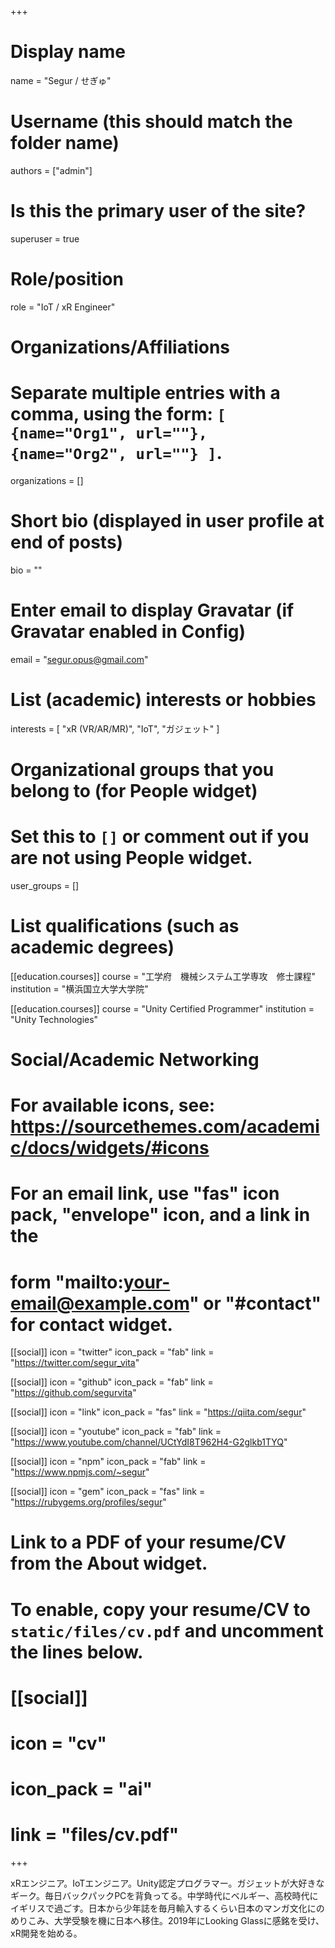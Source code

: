 +++
# Display name
name = "Segur / せぎゅ"

# Username (this should match the folder name)
authors = ["admin"]

# Is this the primary user of the site?
superuser = true

# Role/position
role = "IoT / xR Engineer"

# Organizations/Affiliations
#   Separate multiple entries with a comma, using the form: `[ {name="Org1", url=""}, {name="Org2", url=""} ]`.
organizations = []

# Short bio (displayed in user profile at end of posts)
bio = ""

# Enter email to display Gravatar (if Gravatar enabled in Config)
email = "segur.opus@gmail.com"

# List (academic) interests or hobbies
interests = [
  "xR (VR/AR/MR)",
  "IoT",
  "ガジェット"
]

# Organizational groups that you belong to (for People widget)
#   Set this to `[]` or comment out if you are not using People widget.
user_groups = []

# List qualifications (such as academic degrees)
[[education.courses]]
  course = "工学府　機械システム工学専攻　修士課程"
  institution = "横浜国立大学大学院"

[[education.courses]]
  course = "Unity Certified Programmer"
  institution = "Unity Technologies"

# Social/Academic Networking
# For available icons, see: https://sourcethemes.com/academic/docs/widgets/#icons
#   For an email link, use "fas" icon pack, "envelope" icon, and a link in the
#   form "mailto:your-email@example.com" or "#contact" for contact widget.

[[social]]
  icon = "twitter"
  icon_pack = "fab"
  link = "https://twitter.com/segur_vita"

[[social]]
  icon = "github"
  icon_pack = "fab"
  link = "https://github.com/segurvita"

[[social]]
  icon = "link"
  icon_pack = "fas"
  link = "https://qiita.com/segur"

[[social]]
  icon = "youtube"
  icon_pack = "fab"
  link = "https://www.youtube.com/channel/UCtYdI8T962H4-G2glkb1TYQ"

[[social]]
  icon = "npm"
  icon_pack = "fab"
  link = "https://www.npmjs.com/~segur"

[[social]]
  icon = "gem"
  icon_pack = "fas"
  link = "https://rubygems.org/profiles/segur"

# Link to a PDF of your resume/CV from the About widget.
# To enable, copy your resume/CV to `static/files/cv.pdf` and uncomment the lines below.
# [[social]]
#   icon = "cv"
#   icon_pack = "ai"
#   link = "files/cv.pdf"

+++

xRエンジニア。IoTエンジニア。Unity認定プログラマー。ガジェットが大好きなギーク。毎日バックパックPCを背負ってる。中学時代にベルギー、高校時代にイギリスで過ごす。日本から少年誌を毎月輸入するくらい日本のマンガ文化にのめりこみ、大学受験を機に日本へ移住。2019年にLooking Glassに感銘を受け、xR開発を始める。
